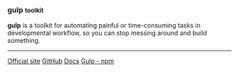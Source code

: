 ### gulp <small>toolkit</small>

  **gulp** is a toolkit for automating painful or time-consuming tasks in 
  developmental workflow, so you can stop messing around and build something.

<hr>

<div class="button-group small align-right">
    <a class="button gulp" href="https://gulpjs.com/"><i class="fas fa-home"></i> Official site</a>
    <a class="button github" href="https://github.com/gulpjs/gulp"><i class="fab fa-github"></i> GitHub</a>
    <a class="button docs" href="https://github.com/gulpjs/gulp/blob/master/docs/API.md"><i class="fas fa-book"></i> Docs</a>
    <a class="button" href="https://www.npmjs.com/package/gulp"><i class="fab fa-npm"></i> Gulp - npm</a>
</div>
